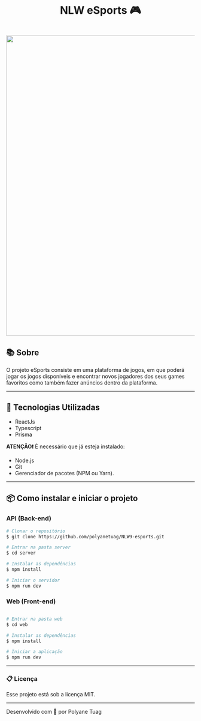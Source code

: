 <h1 align="center"> NLW eSports 🎮</h1>

<h1 align="center">
    <img width= '800' src="../NLW9-esports/web/public/interface2.gif"> 
</h1>

## 📚 Sobre

O projeto eSports consiste em uma plataforma de jogos, em que poderá jogar os jogos disponíveis e encontrar novos jogadores dos seus games favoritos como também fazer anúncios dentro da plataforma.

---

## 🚀 Tecnologias Utilizadas

- ReactJs
- Typescript
- Prisma

**ATENÇÃO❗** É necessário que já esteja instalado:

- Node.js
- Git
- Gerenciador de pacotes (NPM ou Yarn).

---

## 📦 Como instalar e iniciar o projeto

### API (Back-end)

```bash
# Clonar o repositório
$ git clone https://github.com/polyanetuag/NLW9-esports.git

# Entrar na pasta server
$ cd server

# Instalar as dependências
$ npm install

# Iniciar o servidor
$ npm run dev

```

### Web (Front-end)

```bash

# Entrar na pasta web
$ cd web

# Instalar as dependências
$ npm install

# Iniciar a aplicação
$ npm run dev

```

---

### 📋 Licença

Esse projeto está sob a licença MIT.

---

Desenvolvido com 💜 por Polyane Tuag
